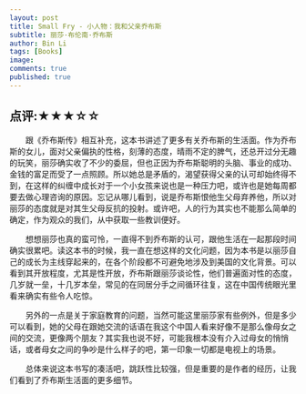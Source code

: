```yaml
---
layout: post
title: Small Fry - 小人物：我和父亲乔布斯
subtitle: 丽莎·布伦南·乔布斯
author: Bin Li
tags: [Books]
image: 
comments: true
published: true
---
```


## 点评:★★★☆☆
　　跟《乔布斯传》相互补充，这本书讲述了更多有关乔布斯的生活面。作为乔布斯的女儿，面对父亲偏执的性格，刻薄的态度，晴雨不定的脾气，还总开过分无趣的玩笑，丽莎确实收了不少的委屈，但也正因为乔布斯聪明的头脑、事业的成功、金钱的富足而受了一点照顾。所以她总是矛盾的，渴望获得父亲的认可却始终得不到，在这样的纠缠中成长对于一个小女孩来说也是一种压力吧，或许也是她每周都要去做心理咨询的原因。忘记从哪儿看到，说是乔布斯恨他生父母弃养他，所以对丽莎的态度就是对其生父母反抗的投射。或许吧，人的行为其实也不能那么简单的确定，作为观众的我们，从中获取一些教训便好。

　　想想丽莎也真的蛮可怜，一直得不到乔布斯的认可，跟他生活在一起那段时间确实很累吧。读这本书的时候，我一直在想这样的文化问题，因为本书是以丽莎自己的成长为主线穿起来的，在各个阶段都不可避免地涉及到美国的文化背景。可以看到其开放程度，尤其是性开放，乔布斯跟丽莎谈论性，他们普遍面对性的态度，几岁就一垒，十几岁本垒，常见的在同居分手之间循环往复，这在中国传统眼光里看来确实有些令人吃惊。

　　另外的一点是关于家庭教育的问题，当然可能这里丽莎家有些例外，但是多少可以看到，她的父母在跟她交流的话语在我这个中国人看来好像不是那么像母女之间的交流，更像两个朋友？其实我也说不好，可能我根本没有介入过母女的悄悄话，或者母女之间的争吵是什么样子的吧，第一印象一切都是电视上的场景。

　　总体来说这本书写的凑活吧，跳跃性比较强，但是重要的是作者的经历，让我们看到了乔布斯生活面的更多细节。